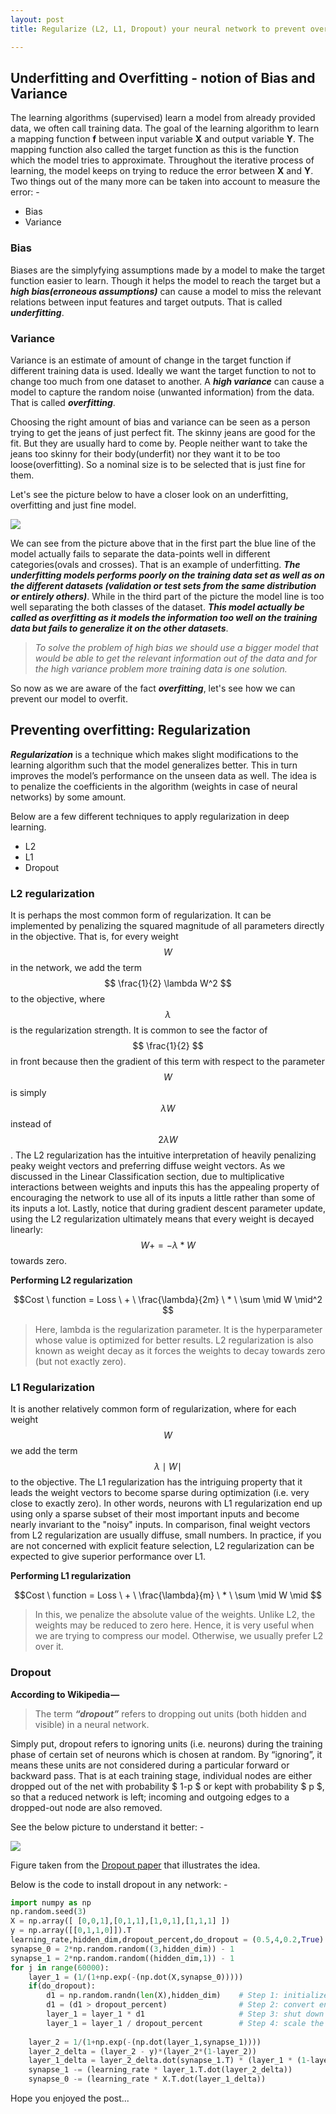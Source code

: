 ```yaml
---
layout: post
title: Regularize (L2, L1, Dropout) your neural network to prevent overfitting.

---
```


<script type="text/javascript" async
  src="https://cdn.mathjax.org/mathjax/latest/MathJax.js?config=TeX-MML-AM_CHTML">
</script>

## Underfitting and Overfitting - notion of Bias and Variance

The learning algorithms (supervised) learn a model from already provided data, we often call training data. The goal of the learning algorithm to learn a mapping function **f** between input variable **X** and output variable **Y**. The mapping function also called the target function as this is the function which the model tries to approximate. Throughout the iterative process of learning, the model keeps on trying to reduce the error between **X** and **Y**. Two things out of the many more can be taken into account to measure the error: - 
* Bias
* Variance

### Bias
Biases are the simplyfying assumptions made by a model to make the target function easier to learn. Though it helps the model to reach the target but a ***high bias(erroneous assumptions)*** can cause a model to miss the relevant relations between input features and target outputs. That is called ***underfitting***.
### Variance
Variance is an estimate of amount of change in the target function if different training data is used. Ideally we want the target function to not to change too much from one dataset to another. A ***high variance*** can cause a model to capture the random noise (unwanted information) from the data. That is called ***overfitting***.

Choosing the right amount of bias and variance can be seen as a person trying to get the jeans of just perfect fit. The skinny jeans are good for the fit. But they are usually hard to come by. People neither want to take the jeans too skinny for their body(underfit) nor they want it to be too loose(overfitting). So a nominal size is to be selected that is just fine for them.

Let's see the picture below to have a closer look on an underfitting, overfitting and just fine model.

<div class="imgcap">
<img src="/assets/images/blog4_regularization/blog4_n1.jpg">
</div>

We can see from the picture above that in the first part the blue line of the model actually fails to separate the data-points well in different categories(ovals and crosses). That is an example of underfitting. ***The underfitting models performs poorly on the training data set as well as on the different datasets (validation or test sets from the same distribution or entirely others)***. While in the third part of the picture the model line is too well separating the both classes of the dataset. ***This model actually be called as overfitting as it models the information too well on the training data but fails to generalize it on the other datasets***.

> *To solve the problem of high bias we should use a bigger model that would be able to get the relevant information out of the data and for the high variance problem more training data is one solution.*

So now as we are aware of the fact ***overfitting***, let's see how we can prevent our model to overfit.

## Preventing overfitting: Regularization

***Regularization*** is a technique which makes slight modifications to the learning algorithm such that the model generalizes better. This in turn improves the model’s performance on the unseen data as well. The idea is to penalize the coefficients in the algorithm (weights in case of neural networks) by some amount. 

Below are a few different techniques to apply regularization in deep learning.
* L2
* L1
* Dropout

### L2 regularization
It is perhaps the most common form of regularization. It can be implemented by penalizing the squared magnitude of all parameters directly in the objective. That is, for every weight $$ W $$ in the network, we add the term $$ \frac{1}{2} \lambda W^2 $$ to the objective, where $$ \lambda $$ is the regularization strength. It is common to see the factor of $$ \frac{1}{2} $$ in front because then the gradient of this term with respect to the parameter $$ W $$ is simply $$ \lambda W $$ instead of $$ 2 \lambda W $$. The L2 regularization has the intuitive interpretation of heavily penalizing peaky weight vectors and preferring diffuse weight vectors. As we discussed in the Linear Classification section, due to multiplicative interactions between weights and inputs this has the appealing property of encouraging the network to use all of its inputs a little rather than some of its inputs a lot. Lastly, notice that during gradient descent parameter update, using the L2 regularization ultimately means that every weight is decayed linearly: $$ W += - \lambda * W $$ towards zero.

**Performing L2 regularization**

$$Cost \ function = Loss \ + \ \frac{\lambda}{2m} \ * \ \sum \mid W \mid^2 $$

>Here, lambda is the regularization parameter. It is the hyperparameter whose value is optimized for better results. L2 regularization is also known as weight decay as it forces the weights to decay towards zero (but not exactly zero).

### L1 Regularization
It is another relatively common form of regularization, where for each weight $$ W $$ we add the term $$ \lambda  \mid W \mid $$ to the objective. The L1 regularization has the intriguing property that it leads the weight vectors to become sparse during optimization (i.e. very close to exactly zero). In other words, neurons with L1 regularization end up using only a sparse subset of their most important inputs and become nearly invariant to the "noisy" inputs. In comparison, final weight vectors from L2 regularization are usually diffuse, small numbers. In practice, if you are not concerned with explicit feature selection, L2 regularization can be expected to give superior performance over L1.

**Performing L1 regularization**

$$Cost \ function = Loss \ + \ \frac{\lambda}{m} \ * \ \sum \mid W \mid $$

> In this, we penalize the absolute value of the weights. Unlike L2, the weights may be reduced to zero here. Hence, it is very useful when we are trying to compress our model. Otherwise, we usually prefer L2 over it.

### Dropout
**According to Wikipedia —**
>The term ***“dropout”*** refers to dropping out units (both hidden and visible) in a neural network.

Simply put, dropout refers to ignoring units (i.e. neurons) during the training phase of certain set of neurons which is chosen at random. By “ignoring”, it means these units are not considered during a particular forward or backward pass. That is at each training stage, individual nodes are either dropped out of the net with probability $ 1-p $ or kept with probability $ p $, so that a reduced network is left; incoming and outgoing edges to a dropped-out node are also removed.

See the below picture to understand it better: -

<div class="imgcap">
<img src="/assets/images/blog4_regularization/blog4_dropout.jpeg">
</div>


Figure taken from the <a href="http://www.cs.toronto.edu/~rsalakhu/papers/srivastava14a.pdf">Dropout paper</a> that illustrates the idea.

Below is the code to install dropout in any network: -

```python
import numpy as np
np.random.seed(3)
X = np.array([ [0,0,1],[0,1,1],[1,0,1],[1,1,1] ])
y = np.array([[0,1,1,0]]).T
learning_rate,hidden_dim,dropout_percent,do_dropout = (0.5,4,0.2,True)
synapse_0 = 2*np.random.random((3,hidden_dim)) - 1
synapse_1 = 2*np.random.random((hidden_dim,1)) - 1
for j in range(60000):
    layer_1 = (1/(1+np.exp(-(np.dot(X,synapse_0)))))    
    if(do_dropout):
        d1 = np.random.randn(len(X),hidden_dim)    # Step 1: initialize matrix d1 = np.random.rand(..., ...)
        d1 = (d1 > dropout_percent)                # Step 2: convert entries of d1 to 0 or 1 (using keep_prob as the threshold)
        layer_1 = layer_1 * d1                     # Step 3: shut down some neurons of layer_1
        layer_1 = layer_1 / dropout_percent        # Step 4: scale the value of neurons that haven't been shut down
        
    layer_2 = 1/(1+np.exp(-(np.dot(layer_1,synapse_1))))
    layer_2_delta = (layer_2 - y)*(layer_2*(1-layer_2))
    layer_1_delta = layer_2_delta.dot(synapse_1.T) * (layer_1 * (1-layer_1))
    synapse_1 -= (learning_rate * layer_1.T.dot(layer_2_delta))
    synapse_0 -= (learning_rate * X.T.dot(layer_1_delta))
```

Hope you enjoyed the post...

